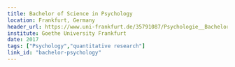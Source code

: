 ```yaml
---
title: Bachelor of Science in Psychology
location: Frankfurt, Germany
header_url: https://www.uni-frankfurt.de/35791087/Psychologie__Bachelor_of_Science
institute: Goethe University Frankfurt
date: 2017
tags: ["Psychology","quantitative research"]
link_id: "bachelor-psychology"
---
```

